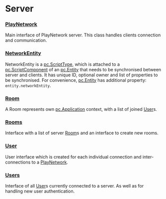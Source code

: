 # Server


### <a href='./PlayNetwork.md'>PlayNetwork</a>  
Main interface of PlayNetwork server. This class handles clients connection and communication.

### <a href='./NetworkEntity.md'>NetworkEntity</a>  
NetworkEntity is a [pc.ScriptType], which is attached to a [pc.ScriptComponent] of an [pc.Entity] that needs to be synchronised between server and clients. It has unique ID, optional owner and list of properties to be synchronised. For convenience, [pc.Entity] has additional property: `entity.networkEntity`.

### <a href='./Room.md'>Room</a>  
A Room represents own [pc.Application] context, with a list of joined [User]s.

### <a href='./Rooms.md'>Rooms</a>  
Interface with a list of server [Room]s and an interface to create new rooms.

### <a href='./User.md'>User</a>  
User interface which is created for each individual connection and inter-connections to a [PlayNetwork].

### <a href='./Users.md'>Users</a>  
Interface of all [User]s currently connected to a server. As well as for handling new user authentication.


[pc.ScriptType]: https://developer.playcanvas.com/en/api/pc.ScriptType.html  
[pc.ScriptComponent]: https://developer.playcanvas.com/en/api/pc.ScriptComponent.html  
[pc.Entity]: https://developer.playcanvas.com/en/api/pc.Entity.html  
[pc.Application]: https://developer.playcanvas.com/en/api/pc.Application.html  
[User]: ./User.md  
[Room]: ./Room.md  
[PlayNetwork]: ./PlayNetwork.md  
